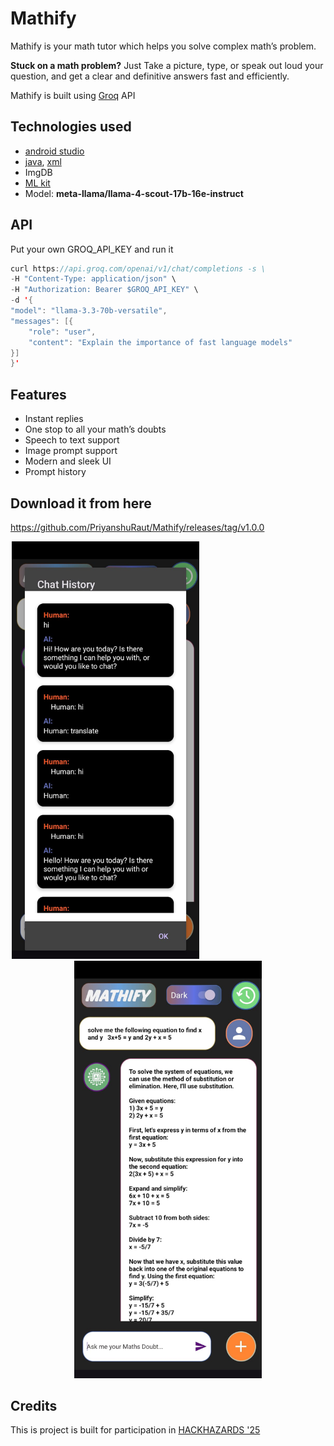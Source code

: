 # Mathify

Mathify is your math tutor which helps you solve complex math’s problem.

**Stuck on a math problem?** Just Take a picture, type, or speak out loud your question, and get a clear and definitive answers fast and efficiently.

Mathify is built using [Groq](https://groq.com/) API

## Technologies used

- [android studio](https://developer.android.com/studio)
- [java](https://www.java.com/en/), [xml](https://www.w3schools.com/xml/xml_whatis.asp)
- ImgDB
- [ML kit](https://developers.google.com/ml-kit)
- Model: **meta-llama/llama-4-scout-17b-16e-instruct**

## API

Put your own GROQ_API_KEY and run it 

```java
curl https://api.groq.com/openai/v1/chat/completions -s \
-H "Content-Type: application/json" \
-H "Authorization: Bearer $GROQ_API_KEY" \
-d '{
"model": "llama-3.3-70b-versatile",
"messages": [{
    "role": "user",
    "content": "Explain the importance of fast language models"
}]
}'
```

## Features

- Instant replies
- One stop to all your math’s doubts
- Speech to text support
- Image prompt support
- Modern and sleek UI
- Prompt history

## Download it from here
https://github.com/PriyanshuRaut/Mathify/releases/tag/v1.0.0

<div align="center">
  <img src="./image1" alt="Image 1" width="300" style="margin-right: 200px;"/>
  <img src="./image2" alt="Image 2" width="300"/>
</div>


## Credits

This is project is built for participation in [HACKHAZARDS '25](https://hackhazards25.devfolio.co/)
